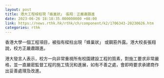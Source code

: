 ```yaml
---
layout: post
title: 港大工程樑柱現「蜂巢狀」　張翔︰正嚴肅跟進
date: 2023-06-26 18:18:35.000000000 +08:00
link: https://news.rthk.hk/rthk/ch/component/k2/1706343-20230626.htm
categories: rthk
---
```


香港大學一個工程項目，被指有樑柱出現「蜂巢狀」 或鋼筋外露。港大校長張翔說，校方正嚴肅跟進。

港大發言人表示，校方一向非常重視所有校園建設工程的質素，對施工要求非常嚴格，並一直嚴密監督工程的施工情況和進展，如有不善之處，會即時要求承建商作出妥善處理及改進。
